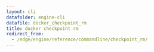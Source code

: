 ```yaml
---
layout: cli
datafolder: engine-cli
datafile: docker_checkpoint_rm
title: docker checkpoint rm
redirect_from:
  - /edge/engine/reference/commandline/checkpoint_rm/
---
```

<!--
This page is automatically generated from Docker's source code. If you want to
suggest a change to the text that appears here, open a ticket or pull request
in the source repository on GitHub:

https://github.com/docker/cli
-->
